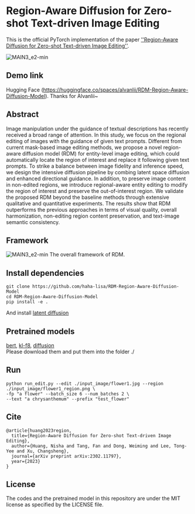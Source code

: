 # Region-Aware Diffusion for Zero-shot Text-driven Image Editing

This is the official PyTorch implementation of the paper [''Region-Aware Diffusion for Zero-shot Text-driven Image Editing''](https://arxiv.org/abs/2302.11797).

![MAIN3_e2-min](https://github.com/haha-lisa/RDM-Region-Aware-Diffusion-Model/blob/main/teaser.png)

## Demo link
Hugging Face (https://huggingface.co/spaces/alvanlii/RDM-Region-Aware-Diffusion-Model).
Thanks for Alvanlii~


## Abstract
Image manipulation under the guidance of textual descriptions has recently received a broad range of attention. In this study, we focus on the regional editing of images with the guidance of given text prompts. Different from current mask-based image editing methods, we propose a novel region-aware diffusion model (RDM) for entity-level image editing, which could automatically locate the region of interest and replace it following given text prompts. To strike a balance between image fidelity and inference speed, we design the intensive diffusion pipeline by combing latent space diffusion and enhanced directional guidance. In addition, to preserve image content in non-edited regions, we introduce regional-aware entity editing to modify the region of interest and preserve the out-of-interest region. We validate the proposed RDM beyond the baseline methods through extensive qualitative and quantitative experiments. The results show that RDM outperforms the previous approaches in terms of visual quality, overall harmonization, non-editing region content preservation, and text-image semantic consistency.


## Framework
![MAIN3_e2-min](https://github.com/haha-lisa/RDM-Region-Aware-Diffusion-Model/blob/main/pipeline.png)
The overall framework of RDM.


## Install dependencies
```
git clone https://github.com/haha-lisa/RDM-Region-Aware-Diffusion-Model
cd RDM-Region-Aware-Diffusion-Model
pip install -e .
```
And install [latent diffusion](https://github.com/CompVis/latent-diffusion)

## Pretrained models
[bert](https://dall-3.com/models/glid-3-xl/bert.pt), [kl-f8](https://dall-3.com/models/glid-3-xl/kl-f8.pt), [diffusion](https://dall-3.com/models/glid-3-xl/inpaint.pt)
<br> Please download them and put them into the folder ./ <br> 


## Run
```
python run_edit.py --edit ./input_image/flower1.jpg --region ./input_image/flower1_region.png \
-fp "a flower" --batch_size 6 --num_batches 2 \
--text "a chrysanthemum" --prefix "test_flower"
```

## Cite
```
@article{huang2023region,
  title={Region-Aware Diffusion for Zero-shot Text-driven Image Editing},
  author={Huang, Nisha and Tang, Fan and Dong, Weiming and Lee, Tong-Yee and Xu, Changsheng},
  journal={arXiv preprint arXiv:2302.11797},
  year={2023}
}
```

## License
The codes and the pretrained model in this repository are under the MIT license as specified by the LICENSE file.<br>
